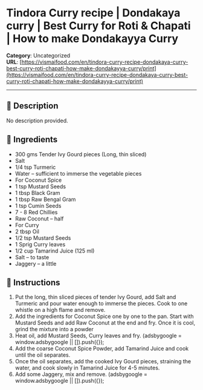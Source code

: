 # Tindora Curry recipe | Dondakaya curry | Best Curry for Roti & Chapati | How to make Dondakayya Curry

**Category**: Uncategorized  
**URL**: [https://vismaifood.com/en/tindora-curry-recipe-dondakaya-curry-best-curry-roti-chapati-how-make-dondakayya-curry/print](https://vismaifood.com/en/tindora-curry-recipe-dondakaya-curry-best-curry-roti-chapati-how-make-dondakayya-curry/print)  


---

## 📝 Description
No description provided.



## 🧂 Ingredients
- 300 gms Tender Ivy Gourd pieces (Long, thin sliced)
- Salt
- 1/4 tsp Turmeric
- Water – sufficient to immerse the vegetable pieces
- For Coconut Spice
- 1 tsp Mustard Seeds
- 1 tbsp Black Gram
- 1 tbsp Raw Bengal Gram
- 1 tsp Cumin Seeds
- 7 - 8 Red Chillies
- Raw Coconut – half
- For Curry
- 2 tbsp Oil
- 1/2 tsp Mustard Seeds
- 1 Sprig Curry leaves
- 1/2 cup Tamarind Juice (125 ml)
- Salt – to taste
- Jaggery – a little

## 🍳 Instructions
1. Put the long, thin sliced pieces of tender Ivy Gourd, add Salt and Turmeric and pour water enough to immerse the pieces. Cook to one whistle on a high flame and remove.
2. Add the ingredients for Coconut Spice one by one to the pan. Start with Mustard Seeds and add Raw Coconut at the end and fry. Once it is cool, grind the mixture into a powder
3. Heat oil, add Mustard Seeds, Curry leaves and fry. (adsbygoogle = window.adsbygoogle || []).push({});
4. Add the coarse Coconut Spice Powder, add Tamarind Juice and cook until the oil separates.
5. Once the oil separates, add the cooked Ivy Gourd pieces, straining the water, and cook slowly in Tamarind Juice for 4-5 minutes.
6. Add some Jaggery, mix and remove. (adsbygoogle = window.adsbygoogle || []).push({});


